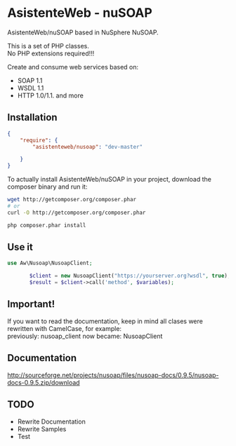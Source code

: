 AsistenteWeb - nuSOAP
=====================

AsistenteWeb/nuSOAP based in NuSphere NuSOAP.

This is a set of PHP classes.  
No PHP extensions required!!!

Create and consume web services based on:
- SOAP 1.1
- WSDL 1.1 
- HTTP 1.0/1.1. and more

Installation
------------
``` json
{
    "require": {
        "asistenteweb/nusoap": "dev-master"    

    }
}
```
To actually install AsistenteWeb/nuSOAP in your project, download the composer binary and run it:

``` bash
wget http://getcomposer.org/composer.phar
# or
curl -O http://getcomposer.org/composer.phar

php composer.phar install
```

Use it
------
``` php
use Aw\Nusoap\NusoapClient;

       $client = new NusoapClient("https://yourserver.org?wsdl", true);
       $result = $client->call('method', $variables);
``` 


Important!
----------
If you want to read the documentation, keep in mind all clases were rewritten with CamelCase, for example:  
previously: nusoap_client
now became: NusoapClient
 

Documentation
--------------
http://sourceforge.net/projects/nusoap/files/nusoap-docs/0.9.5/nusoap-docs-0.9.5.zip/download

TODO
----
- Rewrite Documentation
- Rewrite Samples
- Test
